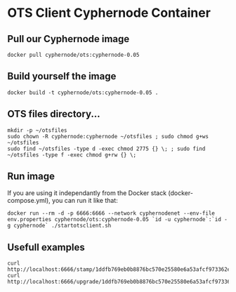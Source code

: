 # OTS Client Cyphernode Container

## Pull our Cyphernode image

```shell
docker pull cyphernode/ots:cyphernode-0.05
```

## Build yourself the image

```shell
docker build -t cyphernode/ots:cyphernode-0.05 .
```

## OTS files directory...

```shell
mkdir -p ~/otsfiles
sudo chown -R cyphernode:cyphernode ~/otsfiles ; sudo chmod g+ws ~/otsfiles
sudo find ~/otsfiles -type d -exec chmod 2775 {} \; ; sudo find ~/otsfiles -type f -exec chmod g+rw {} \;
```

## Run image

If you are using it independantly from the Docker stack (docker-compose.yml), you can run it like that:

```shell
docker run --rm -d -p 6666:6666 --network cyphernodenet --env-file env.properties cyphernode/ots:cyphernode-0.05 `id -u cyphernode`:`id -g cyphernode` ./startotsclient.sh
```

## Usefull examples

```shell
curl http://localhost:6666/stamp/1ddfb769eb0b8876bc570e25580e6a53afcf973362ee1ee4b54a807da2e5eed7
curl http://localhost:6666/upgrade/1ddfb769eb0b8876bc570e25580e6a53afcf973362ee1ee4b54a807da2e5eed7
```
